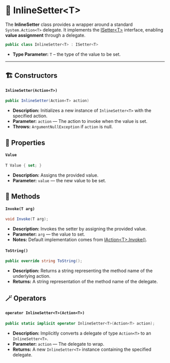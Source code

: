 # 🧩 InlineSetter&lt;T&gt;

The **InlineSetter** class provides a wrapper around a standard `System.Action<T>` delegate. It implements
the [ISetter&lt;T&gt;](ISetter.md) interface, enabling **value assignment** through a delegate.

```csharp
public class InlineSetter<T> : ISetter<T>
```

- **Type Parameter:** `T` – the type of the value to be set.

---

## 🏗️ Constructors

#### `InlineSetter(Action<T>)`

```csharp
public InlineSetter(Action<T> action)
```

- **Description:** Initializes a new instance of `InlineSetter<T>` with the specified action.
- **Parameter:** `action` — The action to invoke when the value is set.
- **Throws:** `ArgumentNullException` if `action` is null.

## 🔑 Properties

#### `Value`

```csharp
T Value { set; }
```

- **Description:** Assigns the provided value.
- **Parameter:** `value` — the new value to be set.

## 🏹 Methods

#### `Invoke(T arg)`

```csharp
void Invoke(T arg);
```

- **Description:** Invokes the setter by assigning the provided value.
- **Parameter:** `arg` — the value to set.
- **Notes:** Default implementation comes from [IAction&lt;T&gt;.Invoke()](../Actions/IAction.md#invoket).

#### `ToString()`

```csharp
public override string ToString();
```

- **Description:** Returns a string representing the method name of the underlying action.
- **Returns:** A string representation of the method name of the delegate.

## 🪄 Operators

#### `operator InlineSetter<T>(Action<T>)`

```csharp
public static implicit operator InlineSetter<T>(Action<T> action);
```

- **Description:** Implicitly converts a delegate of type `Action<T>` to an `InlineSetter<T>`.
- **Parameter:** `action` — The delegate to wrap.
- **Returns:** A new `InlineSetter<T>` instance containing the specified delegate.